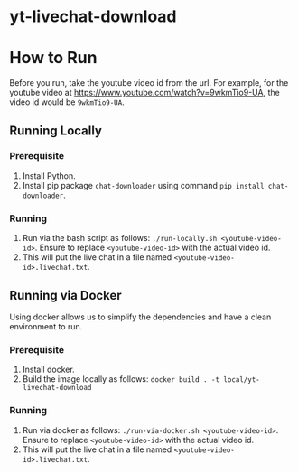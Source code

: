 # yt-livechat-download

# How to Run

Before you run, take the youtube video id from the url.
For example, for the youtube video at https://www.youtube.com/watch?v=9wkmTio9-UA, the video id would be `9wkmTio9-UA`.

## Running Locally

### Prerequisite

1. Install Python.
2. Install pip package `chat-downloader` using command `pip install chat-downloader`.

### Running

1. Run via the bash script as follows: `./run-locally.sh <youtube-video-id>`. Ensure to replace `<youtube-video-id>` with the actual video id.
2. This will put the live chat in a file named `<youtube-video-id>.livechat.txt`.

## Running via Docker

Using docker allows us to simplify the dependencies and have a clean environment to run.

### Prerequisite

1. Install docker.
2. Build the image locally as follows: `docker build . -t local/yt-livechat-download`

### Running

1. Run via docker as follows: `./run-via-docker.sh <youtube-video-id>`. Ensure to replace `<youtube-video-id>` with the actual video id.
2. This will put the live chat in a file named `<youtube-video-id>.livechat.txt`.